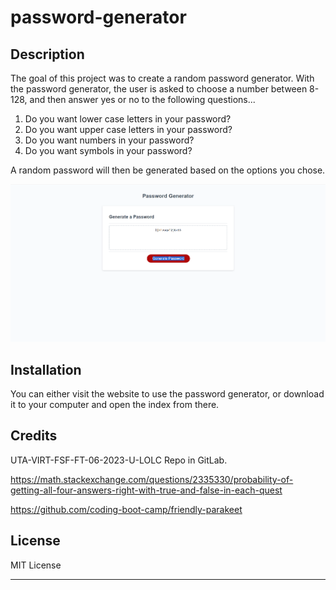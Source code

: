 # password-generator

## Description

The goal of this project was to create a random password generator. With the password generator, the user is asked to choose a number between 8-128, and then answer yes or no to the following questions...

1. Do you want lower case letters in your password?
2. Do you want upper case letters in your password?
3. Do you want numbers in your password?
4. Do you want symbols in your password?

A random password will then be generated based on the options you chose.

<img src="./assets/images/website-picture.PNG"/>

## Installation

You can either visit the website to use the password generator, or download it to your computer and open the index from there.


## Credits

UTA-VIRT-FSF-FT-06-2023-U-LOLC Repo in GitLab.

https://math.stackexchange.com/questions/2335330/probability-of-getting-all-four-answers-right-with-true-and-false-in-each-quest

https://github.com/coding-boot-camp/friendly-parakeet

## License

MIT License

---